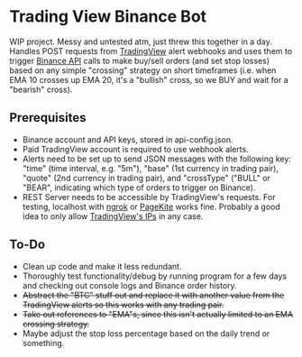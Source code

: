 # Trading View Binance Bot
WIP project. Messy and untested atm, just threw this together in a day. Handles POST requests from [TradingView](https://www.tradingview.com/) alert webhooks and uses them to trigger [Binance API](https://github.com/binance-exchange/binance-official-api-docs/blob/master/rest-api.md) calls to make buy/sell orders (and set stop losses) based on any simple "crossing" strategy on short timeframes (i.e. when EMA 10 crosses up EMA 20, it's a "bullish" cross, so we BUY and wait for a "bearish" cross).

Prerequisites
-------------
* Binance account and API keys, stored in api-config.json.
* Paid TradingView account is required to use webhook alerts. 
* Alerts need to be set up to send JSON messages with the following key: "time" (time interval, e.g. "5m"), "base" (1st currency in trading pair), "quote" (2nd currency in trading pair), and "crossType" ("BULL" or "BEAR", indicating  which type of orders to trigger on Binance).
* REST Server needs to be accessible by TradingView's requests. For testing, localhost with [ngrok](https://ngrok.com/) or [PageKite](https://pagekite.net/) works fine. Probably a good idea to only allow [TradingView's IPs](https://www.tradingview.com/support/solutions/43000529348-about-webhooks/) in any case.

To-Do
------
* Clean up code and make it less redundant.
* Thoroughly test functionality/debug by running program for a few days and checking out console logs and Binance order history.
* <del>Abstract the "BTC" stuff out and replace it with another value from the TradingView alerts so this works with any trading pair.</del>
* <del>Take out references to "EMA"s, since this isn't actually limited to an EMA crossing strategy.</del>
* Maybe adjust the stop loss percentage based on the daily trend or something.
